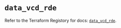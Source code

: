 # `data_vcd_rde`

Refer to the Terraform Registory for docs: [`data_vcd_rde`](https://registry.terraform.io/providers/vmware/vcd/3.10.0/docs/data-sources/rde).
